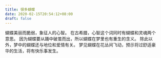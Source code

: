 ```yaml
---
title: 很多蝴蝶
date: 2020-02-15T20:54:12+08:00
draft: false
---
```


蝴蝶美丽而脆弱，象征人的心智。
在古希腊，心智这个词同时有蝴蝶和灵魂两个意思。
因为蝴蝶要从踊中破茧而出，所以蝴蝶在梦里也有重生的含义。
除此以外，梦中的蝴蝶还与地位和爱情有关。
梦见蝴蝶在花丛间飞动，预示将过舒适豪华的生活，将有快乐事发生。
